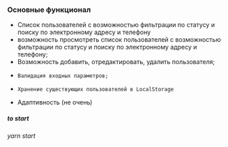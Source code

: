### Основные функционал

- Cписок пользователей с возможностью фильтрации по статусу и поиску по электронному адресу и телефону
- возможность просмотреть список пользователей с возможностью фильтрации по статусу и поиску по электронному адресу и телефону;
- Возможность добавить, отредактировать, удалить пользователя;
-     Валидация входных параметров;
-     Хранение существующих пользователей в LocalStorage
- Адаптивность (не очень)

##### to start

###### yarn start

